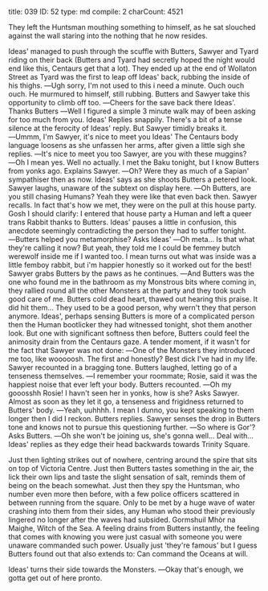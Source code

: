 title:          039
ID:             52
type:           md
compile:        2
charCount:      4521


They left the Huntsman mouthing something to himself, as he sat slouched against the wall staring into the nothing that he now resides.

Ideas' managed to push through the scuffle with Butters, Sawyer and Tyard riding on their back (Butters and Tyard had secretly hoped the night would end like this, Centaurs get that a lot). They ended up at the end of Wollaton Street as Tyard was the first to leap off Ideas' back, rubbing the inside of his thighs.
―Ugh sorry, I'm not used to this i need a minute. Ouch ouch ouch. He murmured to himself, still rubbing.
Butters and Sawyer take this opportunity to climb off too.
―Cheers for the save back there Ideas'. Thanks Butters
―Well I figured a simple 3 minute walk may of been asking for too much from you. Ideas' Replies snappily.
There's a bit of a tense silence at the ferocity of Ideas' reply. But Sawyer timidly breaks it.
―Ummm, I'm Sawyer, it's nice to meet you Ideas'
The Centaurs body language loosens as she unfassen her arms, after given a little sigh she replies.
―It's nice to meet you too Sawyer, are you with these muggins?
―Oh I mean yes. Well no actually. I met the Baku tonight, but I know Butters from yonks ago. Explains Sawyer.
―Oh? Were they as much of a Sapian' sympathiser then as now. Ideas' says as she shoots Butters a petered look.
Sawyer laughs, unaware of the subtext on display here.
―Oh Butters, are you still chasing Humans? Yeah they were like that even back then. Sawyer recalls. In fact that's how we met, they were on the pull at this house party. Gosh I should clarify: I entered that house party a Human and left a queer trans Rabbit thanks to Butters.
Ideas' pauses a little in confusion, this anecdote seemingly contradicting the person they had to suffer tonight.
―Butters helped you metamorphise? Asks Ideas'
―Oh meta... Is that what they're calling it now? But yeah, they told me I could be femmey butch werewolf inside me if I wanted too. I mean turns out what was inside was a little femboy rabbit, but i'm happier honestly so it worked out for the best!
Sawyer grabs Butters by the paws as he continues.
―And Butters was the one who found me in the bathroom as my Monstrous bits where coming in, they rallied round all the other Monsters at the party and they took such good care of me.
Butters cold dead heart, thawed out hearing this praise. It did hit them... They used to be a good person, why wern't they that person anymore.
Ideas', perhaps sensing Butters is more of a complicated person then the Human bootlicker they had witnessed tonight, shot them another look. But one with significant softness then before, Butters could feel the animosity drain from the Centaurs gaze. A tender moment, if it wasn't for the fact that Sawyer was not done:
―One of the Monsters they introduced me too, like wooooosh. The first and honestly? Best dick I've had in my life. Sawyer recounted in a bragging tone.
Butters laughed, letting go of a tenseness themselves.
―I remember your roommate; Rosie, said it was the happiest noise that ever left your body. Butters recounted.
―Oh my gooosshh Rosie! I havn't seen her in yonks, how is she? Asks Sawyer.
Almost as soon as they let it go, a tenseness and frigidness returned to Butters' body.
―Yeah, uuhhhh. I mean I dunno, you kept speaking to them longer then I did I reckon. Butters replies.
Sawyer senses the drop in Butters tone and knows not to pursue this questioning further.
―So where is Gor'? Asks Butters.
―Oh she won't be joining us, she's gonna well... Deal with... Ideas' replies as they edge their head backwards towards Trinity Square.

Just then lighting strikes out of nowhere, centring around the spire that sits on top of Victoria Centre. Just then Butters tastes something in the air, the lick their own lips and taste the slight sensation of salt, reminds them of being on the beach somewhat. Just then they spy the Huntsman, who number even more then before, with a few police officers scattered in between running from the square. Only to be met by a huge wave of water crashing into them from their sides, any Human who stood their previously lingered no longer after the waves had subsided.
Gormshuil Mhòr na Maighe, Witch of the Sea.
A feeling drains from Butters instantly, the feeling that comes with knowing you were just casual with someone you were unaware commanded such power. Usually just 'they're famous' but I guess Butters found out that also extends to: Can command the Oceans at will.

Ideas' turns their side towards the Monsters.
―Okay that's enough, we gotta get out of here pronto.